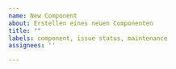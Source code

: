 ```yaml
---
name: New Component
about: Erstellen eines neuen Componenten
title: ""
labels: component, issue status, maintenance
assignees: ''

---
```

